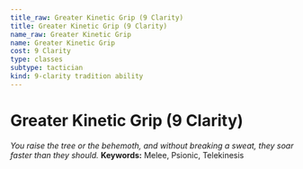 ```yaml
---
title_raw: Greater Kinetic Grip (9 Clarity)
title: Greater Kinetic Grip (9 Clarity)
name_raw: Greater Kinetic Grip
name: Greater Kinetic Grip
cost: 9 Clarity
type: classes
subtype: tactician
kind: 9-clarity tradition ability
---
```


# Greater Kinetic Grip (9 Clarity)

*You raise the tree or the behemoth, and without breaking a sweat, they soar faster than they should.* **Keywords:** Melee, Psionic, Telekinesis
